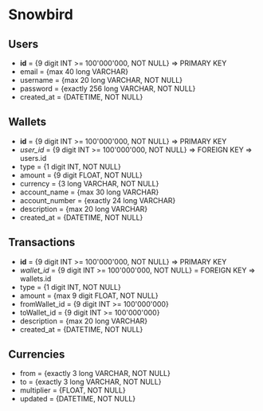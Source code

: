 
# Snowbird

## Users
   - **id** = {9 digit INT >= 100'000'000, NOT NULL} => PRIMARY KEY
   - email = {max 40 long VARCHAR}
   - username = {max 20 long VARCHAR, NOT NULL}
   - password = {exactly 256 long VARCHAR, NOT NULL}
   - created_at = {DATETIME, NOT NULL}

## Wallets
  - **id** = {9 digit INT >= 100'000'000, NOT NULL} => PRIMARY KEY
  - *user_id* = {9 digit INT >= 100'000'000, NOT NULL} => FOREIGN KEY => users.id
  - type = {1 digit INT, NOT NULL}
  - amount = {9 digit FLOAT, NOT NULL}
  - currency = {3 long VARCHAR, NOT NULL}
  - account_name = {max 30 long VARCHAR}
  - account_number = {exactly 24 long VARCHAR}
  - description = {max 20 long VARCHAR}
  - created_at = {DATETIME, NOT NULL}

## Transactions
  - **id** = {9 digit INT >= 100'000'000, NOT NULL} => PRIMARY KEY
  - *wallet_id* = {9 digit INT >= 100'000'000, NOT NULL} = FOREIGN KEY => wallets.id
  - type = {1 digit INT, NOT NULL}
  - amount = {max 9 digit FLOAT, NOT NULL}
  - fromWallet_id = {9 digit INT >= 100'000'000}
  - toWallet_id = {9 digit INT >= 100'000'000}
  - description = {max 20 long VARCHAR}
  - created_at = {DATETIME, NOT NULL}

## Currencies
  - from = {exactly 3 long VARCHAR, NOT NULL}
  - to = {exactly 3 long VARCHAR, NOT NULL}
  - multiplier = {FLOAT, NOT NULL}
  - updated = {DATETIME, NOT NULL}